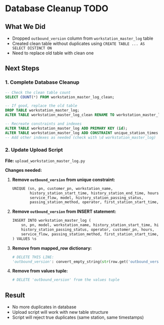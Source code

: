 # Database Cleanup TODO

## What We Did
- Dropped `outbound_version` column from `workstation_master_log` table
- Created clean table without duplicates using `CREATE TABLE ... AS SELECT DISTINCT ON`
- Need to replace old table with clean one

## Next Steps

### 1. Complete Database Cleanup
```sql
-- Check the clean table count
SELECT COUNT(*) FROM workstation_master_log_clean;

-- If good, replace the old table
DROP TABLE workstation_master_log;
ALTER TABLE workstation_master_log_clean RENAME TO workstation_master_log;

-- Recreate constraints and indexes
ALTER TABLE workstation_master_log ADD PRIMARY KEY (id);
ALTER TABLE workstation_master_log ADD CONSTRAINT unique_station_times UNIQUE (sn, workstation_name, history_station_start_time, history_station_end_time);
-- Add other indexes as needed (check with \d workstation_master_log)
```

### 2. Update Upload Script
**File:** `upload_workstation_master_log.py`

**Changes needed:**
1. **Remove `outbound_version` from unique constraint:**
   ```python
   UNIQUE (sn, pn, customer_pn, workstation_name,
           history_station_start_time, history_station_end_time, hours,
           service_flow, model, history_station_passing_status,
           passing_station_method, operator, first_station_start_time, data_source)
   ```

2. **Remove `outbound_version` from INSERT statement:**
   ```python
   INSERT INTO workstation_master_log (
       sn, pn, model, workstation_name, history_station_start_time, history_station_end_time,
       history_station_passing_status, operator, customer_pn, hours,
       service_flow, passing_station_method, first_station_start_time, data_source
   ) VALUES %s
   ```

3. **Remove from mapped_row dictionary:**
   ```python
   # DELETE THIS LINE:
   'outbound_version': convert_empty_string(str(row.get('outbound_version', ''))),
   ```

4. **Remove from values tuple:**
   ```python
   # DELETE 'outbound_version' from the values tuple
   ```

## Result
- No more duplicates in database
- Upload script will work with new table structure
- Script will reject true duplicates (same station, same timestamps)
